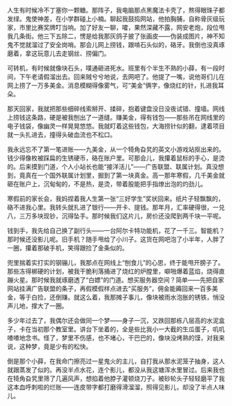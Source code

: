 人生有时候冷不丁塞你一颗糖。那阵子，我电脑那点黑魔法卡壳了，熬得眼珠子都发绿。鬼使神差，在小学群碰上小楠。聊起我鼓捣网站，他拍胸脯，自称骨灰级玩家，市里比赛奖牌叮当响。加了好友一聊，嚯，果然深藏不露，网安老炮，段位甩我几条街。他三下五除二，愣是给我那灰鸽子披了张画皮——伪装成图片，神不知鬼不觉就溜过了安全岗哨。那会儿网上捞钱，跟啃石头似的，硌牙。我倒也没真琢磨着，拿这玩意儿去走钢丝、捞偏门。

可转机，有时候就像块石头，噗通砸进死水。班里有个半生不熟的小薛，有一段时间，下午老请假溜出去。回来贼兮兮地说，去网吧了。他提了一嘴，说他哥们儿在网上捞了一万多美金。消息模糊得像雾气，可“美金”俩字，像烧红的针，扎进我耳朵。

那天回家，我就把那些细碎线索掰开、揉碎，抱着键盘没日没夜试错、撞墙。网线上捞钱这条路，硬是被我刨出了一道缝。赚美金，得有钱包——那些吊在网线里的电子钱袋，像幽灵一样晃晃悠悠。我就盯着这些钱包，大海捞针似的翻，逮着项目就一头扎进去，撞得头破血流也不松口。

我永远忘不了第一笔进账——九美金，从一个犄角旮旯的英文小游戏站抠出来的。钱少得像枚被踩扁的生锈硬币，硌在账户里。可那会儿，我攥着鼠标的手心，是烫的。后来摸到门道，个人小站长也能“接洋活儿”——广告联盟、联属计划。真没想到，竟真在一个国外联属计划里，掘到了第一块真金。高一那年寒假，几千美金就砸在账户上，沉甸甸的，不是热，是烫，带着股能把手指燎出泡的灼劲儿。

寒假前的家长会，我妈捏着我人生第一张“三好学生”奖状回来。纸片子轻飘飘的，硌不进我心里。我转头就扎进了银行——开卡、提钱。那年月，汇率硬得很，一兑八，三万多块现钞，沉得坠手。那时候我们这片儿，房价还没爬到两千块一平呢。

钱到手，我先给自己换了副行头——一台阿尔卡特功能机，花了一千三。智能机？那时候还没影儿呢。旧手机？随手甩给了小川子。这货在网吧泡了小半年，人胖了一圈，攥着那破手机，笑得跟捡了金条似的。

兜里揣着实打实的钢镚儿，我那点在网线上“刨食儿”的心思，终于能甩开膀子了。那些冻得梆硬的计划，被我干脆利落捅进了烧红的炉膛里，噼啪爆着蓝焰，烧得直蹦火星。那时候我就琢磨透了“白嫖”的门道。想买服务器空间？简单——先把自家网站挂满广告联盟的条子，再假模假样点进去“买服务”，佣金能薅回来一百多美金，等于白捡，还倒赚。就这么着，我那摊子事儿，像块被雨水泡胀的锈铁，悄没声儿地，撑大了一圈。

多少年过去了，我偶尔还会做同一个梦——身子一沉，又跌回那栋八层高的水泥盒子，卡在当初那个教室里。讲台下坐着的，全是些比我小一大截的生瓜蛋子，叽叽喳喳地念书。怪了，梦里不伤感，也不堵心，干巴巴的，像块没烤熟的馍，对我来说，这种梦，竟是少有的松快。

倒是那个小薛，在我命门擦亮过一星鬼火的主儿，自打我从那水泥笼子抽身，这人就跟蒸发了似的。再没半点水花，连个影儿，都没从我这塘浑水里冒过。后来我也在犄角旮旯里筛了几遍风声，想掐着他脖子灌顿烧刀子。被砂轮头子轻轻磨平了我这本血呼刺啦的烂账——连皮带字都打磨得滑溜溜，照得见影儿，却没了半点人味儿。